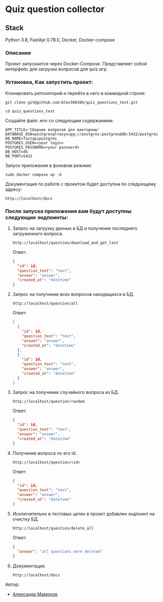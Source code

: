 # Quiz question collector

## Stack 

Python 3.8, FastApi 0.78.0, Docker, Docker-compose

### Описание

Проект запускается через Docker-Compose. Представляет собой интерфейс для загрузки вопросов для quiz игр.

### Установка, Как запустить проект:

Клонировать репозиторий и перейти в него в командной строке:

```
git clone git@github.com:Alex386386/quiz_questions_test.git
```

```
cd quiz_questions_test
```

Создайте файл .env со следующим содержанием:

```
APP_TITLE='Сборник вопросов для викторины'
DATABASE_DSN=postgresql+asyncpg://postgres:postgres@db:5432/postgres
DB_NAME=fastapipostgres
POSTGRES_USER=<your login>
POSTGRES_PASSWORD=<your password>
DB_HOST=db
DB_PORT=5432
```

Запуск приложения в фоновом режиме:

```
sudo docker compose up -d
```

Документация по работе с проектом будет доступна по следующему адресу:

```
http://localhost/docs
```

### После запуска приложения вам будут доступны следующие эндпоинты:
1.  Запрос на загрузку данных в БД и получение последнего загруженного вопроса.

    ```
    http://localhost/question/download_and_get_last
    ```
    
    Ответ:
    ```json
    {
      "id": id,
      "question_text": "text",
      "answer": "answer",
      "created_at": "datetime"
    }
    ```

2.  Запрос на получение всех вопросов находящихся в БД.

    ```
    http://localhost/question/all
    ```
    
    Ответ:
    ```json
    [
      {
        "id": id,
        "question_text": "text",
        "answer": "answer",
        "created_at": "datetime"  
      },
      {
        "id": id,
        "question_text": "text",
        "answer": "answer",
        "created_at": "datetime"
      }
    ]
    ```

3.  Запрос на получение случайного вопроса из БД.

    ```
    http://localhost/question/random
    ```
    
    Ответ:
    ```json
    {
      "id": id,
      "question_text": "text",
      "answer": "answer",
      "created_at": "datetime"
    }
    ```

4.  Получение вопроса по его id.

    ```
    http://localhost/question/<id>
    ```
    
    Ответ:
    ```json
    {
      "id": id,
      "question_text": "text",
      "answer": "answer",
      "created_at": "datetime"
    }
    ```

5.  Исключительно в тестовых целях в проект добавлен эндпоинт на очистку БД.

    ```
    http://localhost/question/delete_all
    ```
    
    Ответ:
    ```json
    {
      "answer": "all questions were deleted"
    }
    ```

6.  Документация.

    ```
    http://localhost/docs
    ```
    
Автор:
- [Александр Мамонов](https://github.com/Alex386386) 